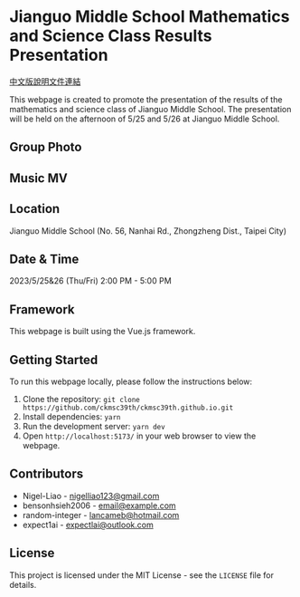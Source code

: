 # Jianguo Middle School Mathematics and Science Class Results Presentation

[中文版說明文件連結](./README_TC.md)

This webpage is created to promote the presentation of the results of the mathematics and science class of Jianguo Middle School. The presentation will be held on the afternoon of 5/25 and 5/26 at Jianguo Middle School.

## Group Photo

## Music MV

## Location

Jianguo Middle School (No. 56, Nanhai Rd., Zhongzheng Dist., Taipei City)

## Date & Time

2023/5/25&26 (Thu/Fri) 2:00 PM - 5:00 PM

## Framework

This webpage is built using the Vue.js framework.

## Getting Started

To run this webpage locally, please follow the instructions below:

1. Clone the repository:
   `git clone https://github.com/ckmsc39th/ckmsc39th.github.io.git`
2. Install dependencies:
   `yarn`
3. Run the development server:
   `yarn dev`
4. Open `http://localhost:5173/` in your web browser to view the webpage.

## Contributors

- Nigel-Liao - [nigelliao123@gmail.com](mailto:nigelliao123@gmail.com)
- bensonhsieh2006 - [email@example.com](mailto:email@example.com)
- random-integer - [lancameb@hotmail.com](mailto:lancameb@hotmail.com)
- expect1ai - [expectlai@outlook.com](mailto:expectlai@outlook.com)

## License

This project is licensed under the MIT License - see the `LICENSE` file for details.
